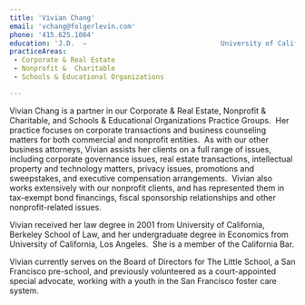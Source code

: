 ```yaml
---
title: 'Vivian Chang'
email: 'vchang@folgerlevin.com'
phone: '415.625.1064'
education: 'J.D.  — 			         			University of California, Berkeley School of Law,			         			2001  			            							        B.A.  — 			         			University of California, Los Angeles,			         			1998'
practiceAreas: 
 - Corporate & Real Estate
 - Nonprofit &  Charitable
 - Schools & Educational Organizations

---
```

<p>Vivian Chang is a partner in our Corporate &amp; Real Estate, Nonprofit &amp; Charitable, and Schools &amp; Educational Organizations Practice Groups.&#xA0;&#xA0;Her practice focuses on corporate transactions and business counseling matters for both commercial and nonprofit entities.&#xA0;&#xA0;As with our other business attorneys, Vivian assists her clients on a full range of issues, including corporate governance issues, real estate transactions, intellectual property and technology matters, privacy issues, promotions and sweepstakes, and executive compensation arrangements.&#xA0;&#xA0;Vivian also works extensively with our nonprofit clients, and has represented them in tax-exempt bond financings, fiscal sponsorship relationships and other nonprofit-related issues.</p>
<p>Vivian received her law degree in 2001 from University of California, Berkeley School of Law, and her undergraduate degree in Economics from University of California, Los Angeles.&#xA0;&#xA0;She is a member of the California Bar.</p>
<p>Vivian currently serves on the Board of Directors for The Little School, a San Francisco pre-school, and previously volunteered as a court-appointed special advocate, working with a youth in the San Francisco foster care system.</p>